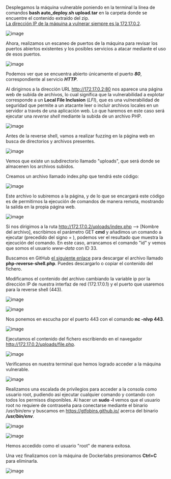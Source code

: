 Desplegamos la máquina vulnerable poniendo en la terminal la línea de comandos **bash auto_deploy.sh upload.tar** en la carpeta donde se encuentre el contenido extraído del zip.<br>
  <ins>La dirección IP de la máquina a vulnerar siempre es la 172.17.0.2</ins>.

  ![image](https://github.com/PedroMontoya11/Laboratorios-CTF/assets/145665312/ff6ddac4-0189-4278-8a88-e514eb4b9d3e)

Ahora, realizamos un escaneo de puertos de la máquina para revisar los puertos abiertos existentes y los posibles servicios a atacar mediante el uso de esos puertos.

  ![image](https://github.com/PedroMontoya11/Laboratorios-CTF/assets/145665312/c981b54c-164d-44eb-a561-9eb395f963dd)

Podemos ver que se encuentra abierto únicamente el puerto ***80***, correspondiente al servicio ***HTTP***.

Al dirigirnos a la dirección URL http://172.17.0.2:80 nos aparece una página web de subida de archivos, lo cual significa que la vulnerabilidad a explotar corresponde a un **Local File Inclusion** (*LFI*), que es una vulnerabilidad de seguridad que permite a un atacante leer o incluir archivos locales en un servidor a través de una aplicación web. Lo que haremos en este caso será ejecutar una *reverse shell* mediante la subida de un archivo PHP.

  ![image](https://github.com/PedroMontoya11/Laboratorios-CTF/assets/145665312/0d0623b6-51aa-40d1-8aa9-2556616bf2bf)

Antes de la reverse shell, vamos a realizar fuzzing en la página web en busca de directorios y archivos presentes.

  ![image](https://github.com/PedroMontoya11/Laboratorios-CTF/assets/145665312/bfc1befa-b0d0-4d43-9c81-461d8528ab6f)

Vemos que existe un subdirectorio llamado "uploads", que será donde se almacenen los archivos subidos.

Creamos un archivo llamado index.php que tendrá este código:

  ![image](https://github.com/PedroMontoya11/Laboratorios-CTF/assets/145665312/3d1af567-0427-48ae-a869-f7cdfbe5a228)

Este archivo lo subiremos a la página, y de lo que se encargará este código es de permitirnos la ejecución de comandos de manera remota, mostrando la salida en la propia página web.

  ![image](https://github.com/PedroMontoya11/Laboratorios-CTF/assets/145665312/85b72da3-949e-4de2-91cb-ac04f4fe6e3d)

Si nos dirigimos a la ruta http://172.17.0.2/uploads/index.php --> [Nombre del archivo], escribimos el parámetro GET **cmd** y añadimos un comando a ejecutar (precedido del signo = ), podemos ver el resultado que muestra la ejecución del comando. En este caso, arrancamos el comando "id" y vemos que somos el usuario *www-data* con ID 33.

Buscamos en GitHub [el siguiente enlace](https://github.com/pentestmonkey/php-reverse-shell/blob/master/php-reverse-shell.php) para descargar el archivo llamado **php-reverse-shell.php**. Puedes descargarlo o copiar el contenido del fichero.

Modificamos el contenido del archivo cambiando la variable ip por la dirección IP de nuestra interfaz de red (172.17.0.1) y el puerto que usaremos para la reverse shell (443).

  ![image](https://github.com/PedroMontoya11/Laboratorios-CTF/assets/145665312/c7a2345a-9ab7-488b-97d5-054a82793739)

  ![image](https://github.com/PedroMontoya11/Laboratorios-CTF/assets/145665312/28f48570-9970-4a1b-9513-51b71cedb6f2)

Nos ponemos en escucha por el puerto 443 con el comando **nc -nlvp 443**.

  ![image](https://github.com/PedroMontoya11/Laboratorios-CTF/assets/145665312/ee15780f-50c5-4ded-ba7d-ee0a43c40cb6)

Ejecutamos el contenido del fichero escribiendo en el navegador http://172.17.0.2/uploads/file.php.

  ![image](https://github.com/PedroMontoya11/Laboratorios-CTF/assets/145665312/1c5b949e-9daa-40de-94a6-35b374b961eb)

Verificamos en nuestra terminal que hemos logrado acceder a la máquina vulnerable.

  ![image](https://github.com/PedroMontoya11/Laboratorios-CTF/assets/145665312/884b2d59-2080-4778-bdb3-8c0806c4ea2d)

Realizamos una escalada de privilegios para acceder a la consola como usuario root, pudiendo así ejecutar cualquier comando y contando con todos los permisos disponibles.
Al hacer un **sudo -l** vemos que el usuario root no requiere de contraseña para conectarse mediante el binario /usr/bin/env y buscamos en https://gtfobins.github.io/ acerca del binario ***/usr/bin/env***.

  ![image](https://github.com/PedroMontoya11/Laboratorios-CTF/assets/145665312/2d2c6ed5-524f-4989-96c1-ed2b7f510b07)

  ![image](https://github.com/PedroMontoya11/Laboratorios-CTF/assets/145665312/03be6dfe-02a0-48fe-b525-33a2f9a92419)

  Hemos accedido como el usuario "root" de manera exitosa.

Una vez finalizamos con la máquina de Dockerlabs presionamos **Ctrl+C** para eliminarla.

  ![image](https://github.com/PedroMontoya11/Laboratorios-CTF/assets/145665312/9b26fe67-8cdd-4807-81c9-1877514cd0e6)
